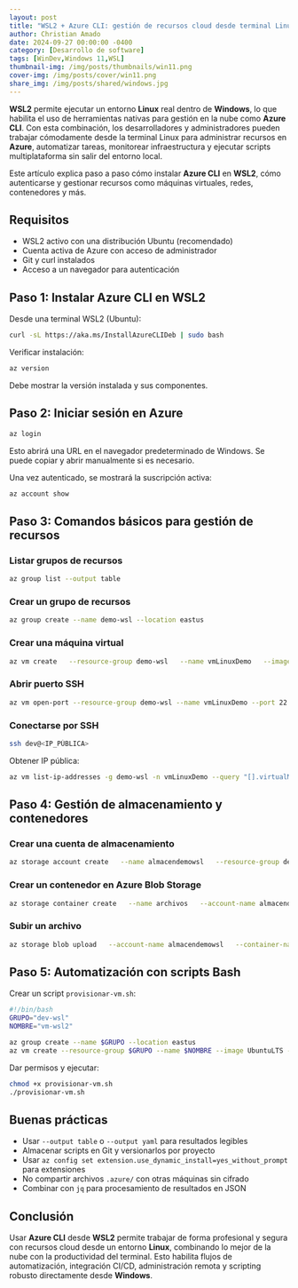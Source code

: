 ```yaml
---
layout: post
title: "WSL2 + Azure CLI: gestión de recursos cloud desde terminal Linux"
author: Christian Amado
date: 2024-09-27 00:00:00 -0400
category: [Desarrollo de software]
tags: [WinDev,Windows 11,WSL]
thumbnail-img: /img/posts/thumbnails/win11.png
cover-img: /img/posts/cover/win11.png
share_img: /img/posts/shared/windows.jpg
---
```


**WSL2** permite ejecutar un entorno **Linux** real dentro de **Windows**, lo que habilita el uso de herramientas nativas para gestión en la nube como **Azure CLI**. Con esta combinación, los desarrolladores y administradores pueden trabajar cómodamente desde la terminal Linux para administrar recursos en **Azure**, automatizar tareas, monitorear infraestructura y ejecutar scripts multiplataforma sin salir del entorno local.

Este artículo explica paso a paso cómo instalar **Azure CLI** en **WSL2**, cómo autenticarse y gestionar recursos como máquinas virtuales, redes, contenedores y más.

<!--more-->

## Requisitos

- WSL2 activo con una distribución Ubuntu (recomendado)
- Cuenta activa de Azure con acceso de administrador
- Git y curl instalados
- Acceso a un navegador para autenticación

## Paso 1: Instalar Azure CLI en WSL2

Desde una terminal WSL2 (Ubuntu):

```bash
curl -sL https://aka.ms/InstallAzureCLIDeb | sudo bash
```

Verificar instalación:

```bash
az version
```

Debe mostrar la versión instalada y sus componentes.

## Paso 2: Iniciar sesión en Azure

```bash
az login
```

Esto abrirá una URL en el navegador predeterminado de Windows. Se puede copiar y abrir manualmente si es necesario.

Una vez autenticado, se mostrará la suscripción activa:

```bash
az account show
```

## Paso 3: Comandos básicos para gestión de recursos

### Listar grupos de recursos

```bash
az group list --output table
```

### Crear un grupo de recursos

```bash
az group create --name demo-wsl --location eastus
```

### Crear una máquina virtual

```bash
az vm create   --resource-group demo-wsl   --name vmLinuxDemo   --image UbuntuLTS   --admin-username dev   --generate-ssh-keys
```

### Abrir puerto SSH

```bash
az vm open-port --resource-group demo-wsl --name vmLinuxDemo --port 22
```

### Conectarse por SSH

```bash
ssh dev@<IP_PÚBLICA>
```

Obtener IP pública:

```bash
az vm list-ip-addresses -g demo-wsl -n vmLinuxDemo --query "[].virtualMachine.network.publicIpAddresses[].ipAddress" -o tsv
```

## Paso 4: Gestión de almacenamiento y contenedores

### Crear una cuenta de almacenamiento

```bash
az storage account create   --name almacendemowsl   --resource-group demo-wsl   --location eastus   --sku Standard_LRS
```

### Crear un contenedor en Azure Blob Storage

```bash
az storage container create   --name archivos   --account-name almacendemowsl   --auth-mode login
```

### Subir un archivo

```bash
az storage blob upload   --account-name almacendemowsl   --container-name archivos   --name demo.txt   --file ./demo.txt   --auth-mode login
```

## Paso 5: Automatización con scripts Bash

Crear un script `provisionar-vm.sh`:

```bash
#!/bin/bash
GRUPO="dev-wsl"
NOMBRE="vm-wsl2"

az group create --name $GRUPO --location eastus
az vm create --resource-group $GRUPO --name $NOMBRE --image UbuntuLTS --admin-username dev --generate-ssh-keys
```

Dar permisos y ejecutar:

```bash
chmod +x provisionar-vm.sh
./provisionar-vm.sh
```

## Buenas prácticas

- Usar `--output table` o `--output yaml` para resultados legibles
- Almacenar scripts en Git y versionarlos por proyecto
- Usar `az config set extension.use_dynamic_install=yes_without_prompt` para extensiones
- No compartir archivos `.azure/` con otras máquinas sin cifrado
- Combinar con `jq` para procesamiento de resultados en JSON

## Conclusión

Usar **Azure CLI** desde **WSL2** permite trabajar de forma profesional y segura con recursos cloud desde un entorno **Linux**, combinando lo mejor de la nube con la productividad del terminal. Esto habilita flujos de automatización, integración CI/CD, administración remota y scripting robusto directamente desde **Windows**.